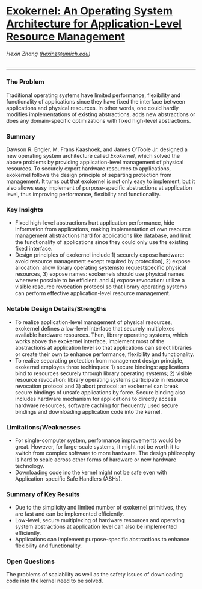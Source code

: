 # [Exokernel: An Operating System Architecture for Application-Level Resource Management](https://pdos.csail.mit.edu/6.828/2016/readings/engler95exokernel.pdf)

###### Hexin Zhang (hexinz@umich.edu)

---

### The Problem
<!-- [A single problem] -->

Traditional operating systems have limited performance, flexibility and functionality of applications since they have fixed the interface between applications and
physical resources. In other words, one could hardly modifies implementations of existing abstractions, adds new abstractions or does any domain-specific optimizations with fixed high-level abstractions.

### Summary 
<!-- [Up to 3 sentences] -->

Dawson R. Engler, M. Frans Kaashoek, and James O’Toole Jr. designed a new operating system architecture called *Exokernel*, which solved the above problems by providing application-level management of physical resources. To securely export hardware resources to applications, exokernel follows the design principle of separting protection from management. It turns out that exokernel is not only easy to implement, but it also allows easy implement of purpose-specific abstractions at application level, thus improving performance, flexibility and functionality. 

### Key Insights 
<!-- [Up to 2 insights] -->

- Fixed high-level abstractions hurt application performance, hide information from applications, making implementation of own resource management abstractions hard for applications like database, and limit the functionality of applications since they could only use the existing fixed interface.
- Design principles of exokernel include 1) securely expose hardware: avoid resource management except required by protection), 2) expose allocation: allow library operating systemsto requestspecific physical resources, 3) expose names: exokernels should use physical names wherever possible to be efficient. and 4) expose revocation: utilize a visible resource revocation protocol so that library operating systems can perform effective application-level resource management.

### Notable Design Details/Strengths 
<!-- [Up to 2 details/strengths] -->

- To realize application-level management of physical resources, exokernel defines a low-level interface that securely multiplexes available hardware resources. Then, library operating systems, which works above the exokernel interface, implement most of the abstractions at application level so that applications can select libraries or create their own to enhance performance, flexibility and functionality. 
- To realize separating protection from management design principle, exokernel employes three techinques: 1) secure bindings: applications bind to resources securely through library operating systems; 2) visible resource revocation: library operating systems participate in resource revocation protocol and 3) abort protocol: an exokernel can break secure bindings of unsafe applications by force. Secure binding also includes hardware mechanism for applications to directly access hardware resources, software caching for frequently used secure bindings and downloading application code into the kernel. 


### Limitations/Weaknesses 
<!-- [up to 2 weaknesses] -->

<!-- - Designing exokernel interfaces is complex (implementation is not). -->
<!-- - The exokernel can be less consistency. -->
- For single-computer system, performance improvements would be great. However, for large-scale systems, it might not be worth it to switch from complex software to more hardware. The design philosophy is hard to scale across other forms of hardware or new hardware technology.
- Downloading code ino the kernel might not be safe even with Application-specific Safe Handlers (ASHs).


### Summary of Key Results 
<!-- [Up to 3 results] -->

- Due to the simplicity and limited number of exokernel primitives, they are fast and can be implemented efficiently.
- Low-level, secure multiplexing of hardware resources and operating system abstractions at application level can also be implemented efficiently.
- Applications can implement purpose-specific abstractions to enhance flexibility and functionality.

### Open Questions 
<!-- [Where to go from here?] -->

The problems of scalability as well as the safety issues of downloading code into the kernel need to be solved.

